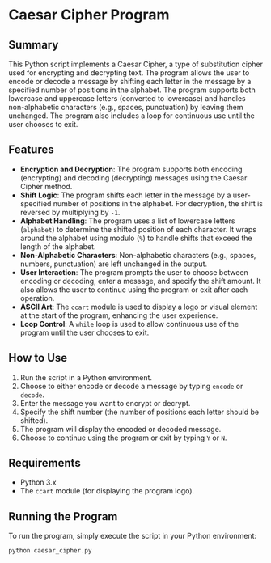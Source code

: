 # Caesar Cipher Program

## Summary
This Python script implements a Caesar Cipher, a type of substitution cipher used for encrypting and decrypting text. The program allows the user to encode or decode a message by shifting each letter in the message by a specified number of positions in the alphabet. The program supports both lowercase and uppercase letters (converted to lowercase) and handles non-alphabetic characters (e.g., spaces, punctuation) by leaving them unchanged. The program also includes a loop for continuous use until the user chooses to exit.

## Features
- **Encryption and Decryption**: The program supports both encoding (encrypting) and decoding (decrypting) messages using the Caesar Cipher method.
- **Shift Logic**: The program shifts each letter in the message by a user-specified number of positions in the alphabet. For decryption, the shift is reversed by multiplying by `-1`.
- **Alphabet Handling**: The program uses a list of lowercase letters (`alphabet`) to determine the shifted position of each character. It wraps around the alphabet using modulo (`%`) to handle shifts that exceed the length of the alphabet.
- **Non-Alphabetic Characters**: Non-alphabetic characters (e.g., spaces, numbers, punctuation) are left unchanged in the output.
- **User Interaction**: The program prompts the user to choose between encoding or decoding, enter a message, and specify the shift amount. It also allows the user to continue using the program or exit after each operation.
- **ASCII Art**: The `ccart` module is used to display a logo or visual element at the start of the program, enhancing the user experience.
- **Loop Control**: A `while` loop is used to allow continuous use of the program until the user chooses to exit.

## How to Use
1. Run the script in a Python environment.
2. Choose to either encode or decode a message by typing `encode` or `decode`.
3. Enter the message you want to encrypt or decrypt.
4. Specify the shift number (the number of positions each letter should be shifted).
5. The program will display the encoded or decoded message.
6. Choose to continue using the program or exit by typing `Y` or `N`.

## Requirements
- Python 3.x
- The `ccart` module (for displaying the program logo).

## Running the Program
To run the program, simply execute the script in your Python environment:
```bash
python caesar_cipher.py
